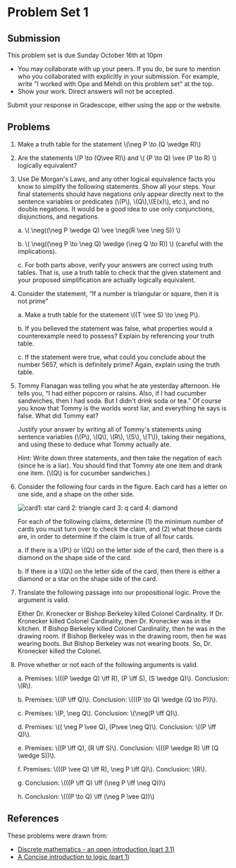 # Problem Set 1

## Submission

This problem set is due Sunday October 16th at 10pm

- You may collaborate with up your peers. If you do, be sure to mention who you 
  collaborated with explicitly in your submission. For example, write "I worked
  with Ope and Mehdi on this problem set" at the top.
- Show your work. Direct answers will not be accepted.

Submit your response in Gradescope, either using the app or the website.

## Problems

1. Make a truth table for the statement  \\(\neg P  \to (Q \wedge R)\\\)

2. Are the statements \\(P \to (Q\vee R)\\) and \\(  (P \to Q) \vee (P \to R) \\) logically equivalent?

3. Use De Morgan's Laws, and any other logical equivalence facts you know to simplify the following statements. Show all your steps. Your final statements should have negations only appear directly next to the sentence variables or predicates (\\(P\\), \\(Q\\),\\(E(x)\\), etc.), and no double negations. It would be a good idea to use only conjunctions, disjunctions, and negations.

    a. \\( \neg((\neg P \wedge Q) \vee \neg(R \vee \neg S)) \\)

    b. \\( \neg((\neg P \to \neg Q) \wedge (\neg Q \to R)) \\) (careful with the implications).

    c. For both parts above, verify your answers are correct using truth tables. That is, use a truth table to check that the given statement and your proposed simplification are actually logically equivalent.

4. Consider the statement, “If a number is triangular or square, then it is not prime”

    a. Make a truth table for the statement \\((T \vee S) \to \neg P\\).

    b. If you believed the statement was false, what properties would a counterexample need to possess? Explain by referencing your truth table.

    c. If the statement were true, what could you conclude about the number 5657, which is definitely prime? Again, explain using the truth table.

5. Tommy Flanagan was telling you what he ate yesterday afternoon. He tells you, “I had either popcorn or raisins. Also, if I had cucumber sandwiches, then I had soda. But I didn't drink soda or tea.” Of course you know that Tommy is the worlds worst liar, and everything he says is false. What did Tommy eat?

    Justify your answer by writing all of Tommy's statements using sentence variables (\\(P\\), \\(Q\\), \\(R\\), \\(S\\), \\(T\\)), taking their negations, and using these to deduce what Tommy actually ate.

    Hint: Write down three statements, and then take the negation of each (since he is a liar). You should find that Tommy ate one item and drank one item. (\\(Q\\) is for cucumber sandwiches.)

6.  Consider the following four cards in the figure. Each card has a letter on one side, and a shape on the other side.

    ![card1: star card 2: triangle card 3: q card 4: diamond](/images/cards.png)

    For each of the following claims, determine (1) the minimum number of cards you must turn over to check the claim, and (2) what those cards are, in order to determine if the claim is true of all four cards.

    a. If there is a \\(P\\) or \\(Q\\) on the letter side of the card, then there is a diamond on the shape side of the card.

    b. If there is a \\(Q\\) on the letter side of the card, then there is either a diamond or a star on the shape side of the card.

7.  Translate the following passage into our propositional logic.  Prove the argument is valid.

    Either Dr. Kronecker or Bishop Berkeley killed Colonel Cardinality.  If Dr. Kronecker killed Colonel Cardinality, then Dr. Kronecker was in the kitchen. If Bishop Berkeley killed Colonel Cardinality, then he was in the drawing room. If Bishop Berkeley was in the drawing room, then he was wearing boots. But Bishop Berkeley was not wearing boots. So, Dr. Kronecker killed the Colonel.

8. Prove whether or not each of the following arguments is valid.

    a. Premises: \\(((P \wedge Q) \iff R), (P \iff S), (S \wedge Q)\\). Conclusion: \\(R\\).

    b. Premises:  \\((P \iff Q)\\). Conclusion:  \\(((P \to Q) \wedge (Q \to P))\\).

    c. Premises: \\(P, \neg Q\\). Conclusion: \\(\neg(P \iff Q)\\).

    d. Premises:  \\(( \neg P \vee Q), (P\vee \neg Q)\\). Conclusion:  \\((P \iff Q)\\).

    e. Premises:  \\((P \iff Q), (R \iff S)\\). Conclusion:  \\(((P \wedge R) \iff (Q \wedge S))\\).

    f. Premises:  \\(((P \vee Q) \iff R), \neg P \iff Q)\\). Conclusion:  \\(R\\).

    g. Conclusion:  \\(((P \iff Q) \iff (\neg P \iff \neg Q))\\)

    h. Conclusion:  \\(((P \to Q) \iff (\neg P \vee Q))\\)

## References

These problems were drawn from:

- [Discrete mathematics - an open introduction (part 3.1)](http://discrete.openmathbooks.org/dmoi3/sec_propositional.html)
- [A Concise introduction to logic (part 1)](https://open.umn.edu/opentextbooks/textbooks/452)
